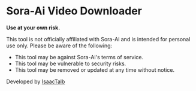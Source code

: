 # Sora-Ai Video Downloader

**Use at your own risk.**

This tool is not officially affiliated with Sora-Ai and is intended for personal use only. Please be aware of the following:

* This tool may be against Sora-Ai's terms of service.
* This tool may be vulnerable to security risks.
* This tool may be removed or updated at any time without notice.

Developed by [IsaacTalb](https://isaac.duckcloud.info)
